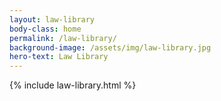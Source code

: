 ```yaml
---
layout: law-library
body-class: home
permalink: /law-library/
background-image: /assets/img/law-library.jpg
hero-text: Law Library
---
```

{% include law-library.html %}
